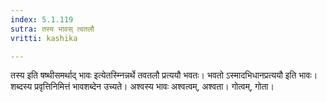 ```yaml
---
index: 5.1.119
sutra: तस्य भावस् त्वतलौ
vritti: kashika

---
```

तस्य इति षष्थीसमर्थाद् भावः इत्येतस्म्निन्नर्थे तवतलौ प्रत्ययौ भवतः। भवतो ऽस्मादभिधानप्रत्ययौ इति भावः। शब्दस्य प्रवृत्तिनिमित्तं भावशब्देन उच्यते। अश्वस्य भावः अश्वत्वम्, अश्वता। गोत्वम्, गोता।